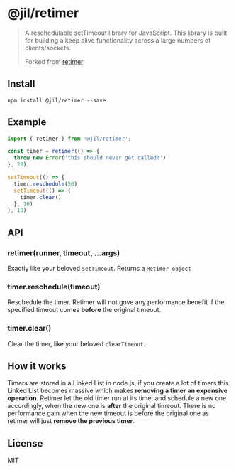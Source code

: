 # @jil/retimer

> A reschedulable setTimeout library for JavaScript. This library is built for building a keep alive functionality
> across a large numbers of clients/sockets.
>
> Forked from [retimer](https://github.com/mcollina/retimer)

## Install

```
npm install @jil/retimer --save
```

## Example

```ts
import { retimer } from '@jil/retimer';

const timer = retimer(() => {
  throw new Error('this should never get called!')
}, 20);

setTimeout(() => {
  timer.reschedule(50)
  setTimeout(() => {
    timer.clear()
  }, 10)
}, 10)
```

## API

### retimer(runner, timeout, ...args)

Exactly like your beloved `setTimeout`. Returns a `Retimer object`

### timer.reschedule(timeout)

Reschedule the timer. Retimer will not gove any performance benefit if the specified timeout comes __before__ the 
original timeout.

### timer.clear()

Clear the timer, like your beloved `clearTimeout`.

## How it works

Timers are stored in a Linked List in node.js, if you create a lot of timers this Linked List becomes massive which
makes __removing a timer an expensive operation__. Retimer let the old timer run at its time, and schedule a new one
accordingly, when the new one is __after__ the original timeout. There is no performance gain when the new timeout is
before the original one as retimer will just __remove the previous timer__.

## License

MIT
